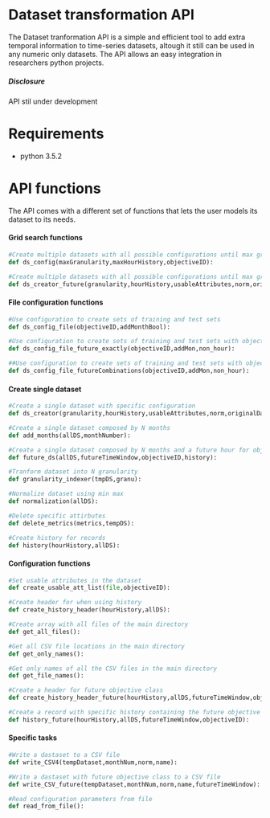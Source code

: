# Dataset transformation API

The Dataset tranformation API is a simple and efficient tool to add extra temporal information to time-series datasets, altough it still can be used in any numeric only datasets. The API allows an easy integration in researchers python projects.

##### Disclosure
API stil under development


# Requirements
- python 3.5.2

# API functions

The API comes with a different set of functions that lets the user models its dataset to its needs.

#### Grid search functions
```python
#Create multiple datasets with all possible configurations until max granularity and history
def ds_config(maxGranularity,maxHourHistory,objectiveID):
```

```python
#Create multiple datasets with all possible configurations until max granularity and history with a range of specific future hours for objective class
def ds_creator_future(granularity,hourHistory,usableAttributes,norm,originalDataset,monthNum,objectiveID,name,futureTimeWindow,non_hour):
```

#### File configuration functions

```python
#Use configuration to create sets of training and test sets
def ds_config_file(objectiveID,addMonthBool):
```

```python
#Use configuration to create sets of training and test sets with objective class of a specific hour
def ds_config_file_future_exactly(objectiveID,addMon,non_hour):
```

```python
##Use configuration to create sets of training and test sets with objective class consisting of a range of specific hours
def ds_config_file_futureCombinations(objectiveID,addMon,non_hour):
```

#### Create single dataset
```python
#Create a single dataset with specific configuration
def ds_creator(granularity,hourHistory,usableAttributes,norm,originalDataset,monthNum,objectiveID,name):
```

```python
#Create a single dataset composed by N months
def add_months(allDS,monthNumber):
```

```python
#Create a single dataset composed by N months and a future hour for objective class
def future_ds(allDS,futureTimeWindow,objectiveID,history):
```

```python
#Tranform dataset into N granularity
def granularity_indexer(tmpDS,granu):
```

```python
#Normalize dataset using min max
def normalization(allDS):
```

```python
#Delete specific attirbutes
def delete_metrics(metrics,tempDS):
```

```python
#Create history for records
def history(hourHistory,allDS):
```

#### Configuration functions
```python
#Set usable attributes in the dataset
def create_usable_att_list(file,objectiveID):
```

```python
#Create header for when using history
def create_history_header(hourHistory,allDS):
```

```python
#Create array with all files of the main directory
def get_all_files():
```

```python
#Get all CSV file locations in the main directory
def get_only_names():
```

```python
#Get only names of all the CSV files in the main directory
def get_file_names():
```

```python
#Create a header for future objective class
def create_history_header_future(hourHistory,allDS,futureTimeWindow,objectiveID):
```

```python
#Create a record with specific history containing the future objective class
def history_future(hourHistory,allDS,futureTimeWindow,objectiveID):
```

#### Specific tasks

```python
#Write a dastaset to a CSV file
def write_CSV4(tempDataset,monthNum,norm,name):
```

```python
#Write a dastaset with future objective class to a CSV file
def write_CSV_future(tempDataset,monthNum,norm,name,futureTimeWindow):
```

```python
#Read configuration parameters from file
def read_from_file():
```
